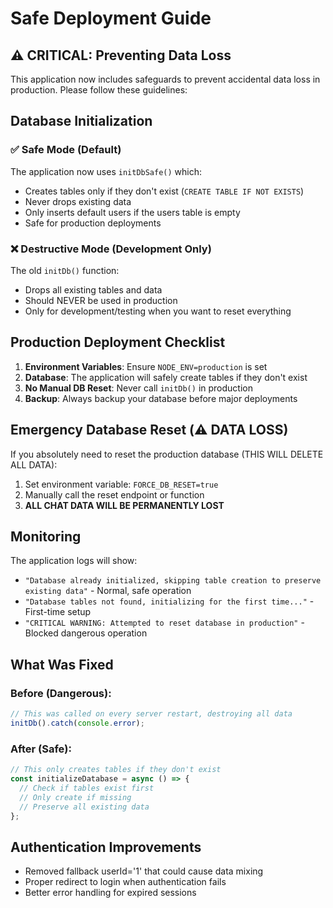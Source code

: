 # Safe Deployment Guide

## ⚠️ CRITICAL: Preventing Data Loss

This application now includes safeguards to prevent accidental data loss in production. Please follow these guidelines:

## Database Initialization

### ✅ Safe Mode (Default)
The application now uses `initDbSafe()` which:
- Creates tables only if they don't exist (`CREATE TABLE IF NOT EXISTS`)
- Never drops existing data
- Only inserts default users if the users table is empty
- Safe for production deployments

### ❌ Destructive Mode (Development Only)
The old `initDb()` function:
- Drops all existing tables and data
- Should NEVER be used in production
- Only for development/testing when you want to reset everything

## Production Deployment Checklist

1. **Environment Variables**: Ensure `NODE_ENV=production` is set
2. **Database**: The application will safely create tables if they don't exist
3. **No Manual DB Reset**: Never call `initDb()` in production
4. **Backup**: Always backup your database before major deployments

## Emergency Database Reset (⚠️ DATA LOSS)

If you absolutely need to reset the production database (THIS WILL DELETE ALL DATA):

1. Set environment variable: `FORCE_DB_RESET=true`
2. Manually call the reset endpoint or function
3. **ALL CHAT DATA WILL BE PERMANENTLY LOST**

## Monitoring

The application logs will show:
- `"Database already initialized, skipping table creation to preserve existing data"` - Normal, safe operation
- `"Database tables not found, initializing for the first time..."` - First-time setup
- `"CRITICAL WARNING: Attempted to reset database in production"` - Blocked dangerous operation

## What Was Fixed

### Before (Dangerous):
```javascript
// This was called on every server restart, destroying all data
initDb().catch(console.error);
```

### After (Safe):
```javascript
// This only creates tables if they don't exist
const initializeDatabase = async () => {
  // Check if tables exist first
  // Only create if missing
  // Preserve all existing data
};
```

## Authentication Improvements

- Removed fallback userId='1' that could cause data mixing
- Proper redirect to login when authentication fails
- Better error handling for expired sessions 